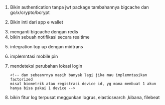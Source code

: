 1.  Bikin authentication tanpa jwt
package tambahannya bigcache dan go/x/crypto/bcrypt
<!-- tapi disarankan pakai jwt jika sudah bisa integrasinya -->
2.  Bikin inti dari app e wallet
<!-- tappi disarankan diperbaiki lagi karena masih banyak yg perlu dilakukan -->
3.  menganti bigcache dengan redis
4.  bikin sebuah notifikasi secara realtime
<!-- menggunkan sse -->
5.  integration top up dengan midtrans
<!-- package tambahan go-midtrans -->
6.  implemntasi mobile pin
7.  mendeteksi perubahan lokasi login
    <!-- ini untuk pengecekan user ini pakai vpn atau tidak, karena jika dia pakai ip jakarta, kemudian  jadi ip londong maka tidak bisa
        kecuali waktu yg ditempuh dari jarak tersebut masih masuk akal -->

        <!-- dan sebeanrnya masih banyak lagi jika mau implemntasikan factorized
        misal biometrik atau registrasi device id, yg mana membuat 1 akun hanya bisa pakai 1 device -->

8.  bikin fitur log terpusat meggunkan logrus, elasticsearch ,kibana, filebeat
    <!-- install file beat dan konfiguration file log yg ingin di eksekusi -->
    <!-- intall elasticseacrch dan kibana, disini saya coba pakai docker -->
    <!-- install dependesi golang untuk  integrasi log dan elastic search-->
    <!-- go get github.com/sirupsen/logrus go.elastic.co/ecslogrus -->

<!-- masuk ke kibana :5601 -->
